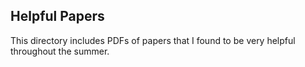 ## Helpful Papers

This directory includes PDFs of papers that I found to be very helpful throughout the summer.
